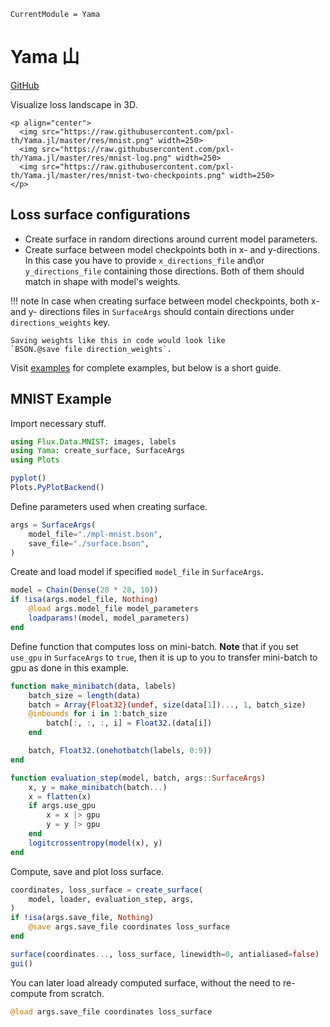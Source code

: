 ```@meta
CurrentModule = Yama
```

# Yama 山

[GitHub](https://github.com/pxl-th/Yama.jl)

Visualize loss landscape in 3D.

```@raw html
<p align="center">
  <img src="https://raw.githubusercontent.com/pxl-th/Yama.jl/master/res/mnist.png" width=250>
  <img src="https://raw.githubusercontent.com/pxl-th/Yama.jl/master/res/mnist-log.png" width=250>
  <img src="https://raw.githubusercontent.com/pxl-th/Yama.jl/master/res/mnist-two-checkpoints.png" width=250>
</p>
```

## Loss surface configurations

- Create surface in random directions around current model parameters.
- Create surface between model checkpoints both in x- and y-directions.
  In this case you have to provide `x_directions_file` and\or `y_directions_file`
  containing those directions.
  Both of them should match in shape with model's weights.

!!! note
    In case when creating surface between model checkpoints, both
    x- and y- directions files in `SurfaceArgs` should contain directions
    under `directions_weights` key.

    Saving weights like this in code would look like
    `BSON.@save file direction_weights`.

Visit [examples](https://github.com/pxl-th/Yama.jl/tree/master/examples)
for complete examples, but below is a short guide.

## MNIST Example

Import necessary stuff.

```julia
using Flux.Data.MNIST: images, labels
using Yama: create_surface, SurfaceArgs
using Plots

pyplot()
Plots.PyPlotBackend()
```

Define parameters used when creating surface.

```julia
args = SurfaceArgs(
    model_file="./mpl-mnist.bson",
    save_file="./surface.bson",
)
```

Create and load model if specified `model_file` in `SurfaceArgs`.

```julia
model = Chain(Dense(28 * 28, 10))
if !isa(args.model_file, Nothing)
    @load args.model_file model_parameters
    loadparams!(model, model_parameters)
end
```

Define function that computes loss on mini-batch.
**Note** that if you set `use_gpu` in `SurfaceArgs` to `true`,
then it is up to you to transfer mini-batch to gpu as done in this example.

```julia
function make_minibatch(data, labels)
    batch_size = length(data)
    batch = Array{Float32}(undef, size(data[1])..., 1, batch_size)
    @inbounds for i in 1:batch_size
        batch[:, :, :, i] = Float32.(data[i])
    end

    batch, Float32.(onehotbatch(labels, 0:9))
end

function evaluation_step(model, batch, args::SurfaceArgs)
    x, y = make_minibatch(batch...)
    x = flatten(x)
    if args.use_gpu
        x = x |> gpu
        y = y |> gpu
    end
    logitcrossentropy(model(x), y)
end
```

Compute, save and plot loss surface.

```julia
coordinates, loss_surface = create_surface(
    model, loader, evaluation_step, args,
)
if !isa(args.save_file, Nothing)
    @save args.save_file coordinates loss_surface
end

surface(coordinates..., loss_surface, linewidth=0, antialiased=false)
gui()
```

You can later load already computed surface, without the need to re-compute
from scratch.

```julia
@load args.save_file coordinates loss_surface
```
